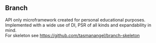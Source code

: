 ## Branch
API only microframework created for personal educational purposes.  
Implemented with a wide use of DI, PSR of all kinds and expandability in mind.  
For skeleton see https://github.com/tasmanangel/branch-skeleton
